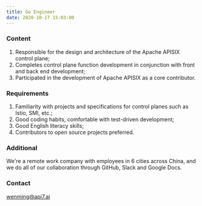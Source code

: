 ```yaml
---
title: Go Engineer
date: 2020-10-17 15:03:00
---
```


### Content

1. Responsible for the design and architecture of the Apache APISIX control plane;
2. Completes control plane function development in conjunction with front and back end development;
3. Participated in the development of Apache APISIX as a core contributor.

### Requirements

1. Familiarity with projects and specifications for control planes such as Istio, SMI, etc.;
2. Good coding habits, comfortable with test-driven development;
3. Good English literacy skills;
4. Contributors to open source projects preferred.

### Additional
We're a remote work company with employees in 6 cities across China, and we do all of our collaboration through GitHub, Slack and Google Docs.

### Contact

[wenming@api7.ai](mailto:wenming@api7.ai)
